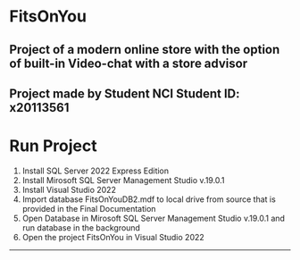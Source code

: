 # FitsOnYou

## Project of a modern online store with the option of built-in Video-chat with a store advisor

Project made by Student NCI
Student ID: x20113561
---
# Run Project
1. Install SQL Server 2022 Express Edition
2. Install Mirosoft SQL Server Management Studio v.19.0.1
3. Install Visual Studio 2022
4. Import database FitsOnYouDB2.mdf to local drive from source that is provided in the Final Documentation
5. Open Database in Mirosoft SQL Server Management Studio v.19.0.1 and run database in the background
6. Open the project FitsOnYou in Visual Studio 2022
---
